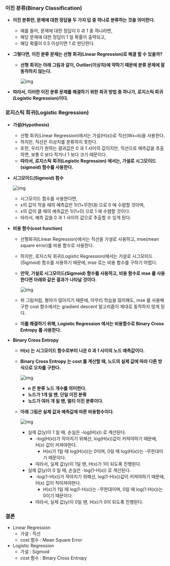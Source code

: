 ### 이진 분류(Binary Classification)

- **이진 분류란, 문제에 대한 정답을 두 가지 답 중 하나로 분류하는 것을 의미한다.**

  - 예를 들어, 문제에 대한 정답이 0 과 1 중 하나라면,
  - 해당 문제에 대한 정답이 1 일 확률이 출력되고,
  - 해당 확률이 0.5 이상이면 1 로 판단한다.

- **그렇다면, 이진 분류 문제는 선형 회귀(Linear Regression)로 해결 할 수 있을까?**

  - **선형 회귀는 아래 그림과 같이, Outlier(이상치)에 약하기 때문에 분류 문제에 잘 동작하지 않는다.**

    

    ![img](https://blog.kakaocdn.net/dn/sajVc/btrmFNxTX7z/p3PrQD6cRbwotST5GR57Qk/img.png)

    

- **따라서, 이러한 이진 분류 문제를 해결하기 위한 회귀 방법 중 하나가, 로지스틱 회귀(Logistic Regression)이다.**

### 로지스틱 회귀(Logistic Regression)

- **가설(Hypothesis)**

  - 선형 회귀(Linear Regression)에서는 가설(H(x))로 직선(Wx+b)을 사용한다.
  - 하지만, 직선은 이상치를 분류하지 못한다.
  - 또한, 우리가 원하는 결과값은 0 과 1 사이의 값이지만, 직선으로 예측값을 추출하면, 보통 0 보다 작거나 1 보다 크기 때문이다.
  - **따라서, 로지스틱 회귀(Logistic Regression) 에서는, 가설로 시그모이드(sigmoid) 함수를 사용한다.**

- **시그모이드(Sigmoid) 함수**

  

  ![img](https://blog.kakaocdn.net/dn/qlDRK/btrmGg7Qebo/OTzQ5WE2IjulVGD50F4RC0/img.png)

  

  - 시그모이드 함수를 사용한다면,
  - x의 값이 작을 때의 예측값은 1/(1+무한대) 으로 0 에 수렴할 것이며,
  - x의 값이 클 때의 예측값은 1/(1+0) 으로 1 에 수렴할 것이다.
  - 따라서, 예측 값을 0 과 1 사이의 값으로 추출할 수 있게 된다.

- **비용 함수(cost function)**

  - 선형회귀(Linear Regression)에서는 직선을 가설로 사용하고, mse(mean square error)를 비용 함수로 사용한다.

  - 하지만, 로지스틱 회귀(Logistic Regression)에서는 가설로 시그모이드(Sigmoid) 함수를 사용하기 때문에, mse 로는 비용 함수를 구하기 어렵다.

  - **만약, 가설로 시그모이드(Sigmoid) 함수를 사용하고, 비용 함수로 mse 를 사용한다면 아래와 같은 결과가 나타날 것이다.**

    

    ![img](https://blog.kakaocdn.net/dn/vH3aD/btrmALnXY8r/AXGot9tvzxyhJ1UfisBWuK/img.png)

    

  - 위 그림처럼, 평야가 많아지기 때문에, 아무리 학습을 많이해도, mse 를 사용해 구한 cost 함수에서는 gradient descent 알고리즘이 제대로 동작하지 않게 된다.

  - **이를 해결하기 위해, Logistic Regression 에서는 비용함수로 Binary Cross Entropy 를 사용한다.**

- **Binary Cross Entropy**

  - **H(x) 는 시그모이드 함수로부터 나온 0 과 1 사이의 노드 예측값이다.**

  - **Binary Cross Entropy 는 cost 를 계산할 때, 노드의 실제 값에 따라 다른 방식으로 오차를 구한다.**

    

    ![img](https://blog.kakaocdn.net/dn/cnpFl8/btrmCOq3Vta/MgkJKWpWWA9GfDwDu62pv0/img.png)

    

    - **n 은 분류 노드 개수를 의미한다.**
    - **노드가 1개 일 땐, 단일 이진 분류**
    - **노드가 여러 개 일 땐, 멀티 이진 분류이다.**

  - **아래 그림은 실제 값과 예측값에 따른 비용함수이다.**

    

    ![img](https://blog.kakaocdn.net/dn/bj5PtG/btrmxiUc47u/KKPiRs1LhBGVKV4AHFjZq1/img.png)

    

    - 실제 값(y)이 1 일 때, 손실은 -log(H(x)) 로 계산된다.
      - -log(H(x))가 작아지기 위해선, log(H(x))값이 커져야하기 때문에, H(x) 값이 커져야한다.
        - H(x)가 1일 때 log(H(x))는 0이며, 0일 때 log(H(x))는 -무한대이기 때문이다.
      - 따라서, 실제 값(y)이 1일 땐, H(x)가 1이 되도록 진행된다.
    - 실제 값(y)이 0 일 때, 손실은 -log(1-H(x)) 로 계산된다.
      - -log(1-H(x))가 작아지기 위해선, log(1-H(x))값이 커져야하기 때문에, H(x) 값이 작아져야한다.
        - H(x)가 1일 때 log(1-H(x))는 -무한대이며, 0일 때 log(1-H(x))는 0이기 때문이다.
      - 따라서, 실제 값(y)이 0일 땐, H(x)가 0이 되도록 진행된다.

### 결론

- Linear Regression
  - 가설 : 직선
  - cost 함수 : Mean Square Error
- Logistic Regression
  - 가설 : Sigmoid
  - cost 함수 : Binary Cross Entropy